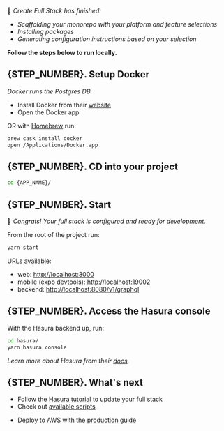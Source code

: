 🎉 _Create Full Stack has finished:_

- _Scaffolding your monorepo with your platform and feature selections_
- _Installing packages_
- _Generating configuration instructions based on your selection_

**Follow the steps below to run locally.**

<!-- @remove-docker-install-begin -->

## {STEP_NUMBER}. Setup Docker

_Docker runs the Postgres DB._

- Install Docker from their [website](https://docs.docker.com/get-docker/)
- Open the Docker app

<!-- @remove-mac-begin -->

OR with [Homebrew](https://brew.sh/) run:

```bash
brew cask install docker
open /Applications/Docker.app
```

<!-- @remove-mac-end -->
<!-- @remove-docker-install-end -->

## {STEP_NUMBER}. CD into your project

```bash
cd {APP_NAME}/
```

## {STEP_NUMBER}. Start

🎉 _Congrats! Your full stack is configured and ready for development._

From the root of the project run:

```bash
yarn start
```

URLs available:

<!-- @remove-web-begin -->

- web: [http://localhost:3000](http://localhost:3000)
  <!-- @remove-web-end -->
  <!-- @remove-mobile-begin -->
- mobile (expo devtools): [http://localhost:19002](http://localhost:19002)
  <!-- @remove-mobile-end -->
- backend: [http://localhost:8080/v1/graphql](http://localhost:8080/v1/graphql)

## {STEP_NUMBER}. Access the Hasura console

With the Hasura backend up, run:

```bash
cd hasura/
yarn hasura console
```

_Learn more about Hasura from their [docs](https://hasura.io/docs/1.0/graphql/core/index.html)._

## {STEP_NUMBER}. What's next

- Follow the [Hasura tutorial](https://create-full-stack.com/docs/tutorial_hasura) to update your full stack
- Check out [available scripts](https://create-full-stack.com/docs/available_scripts)
<!-- @remove-pulumi-aws-begin -->
- Deploy to AWS with the [production guide]({PRODUCTION_FILENAME})
<!-- @remove-pulumi-aws-end -->
